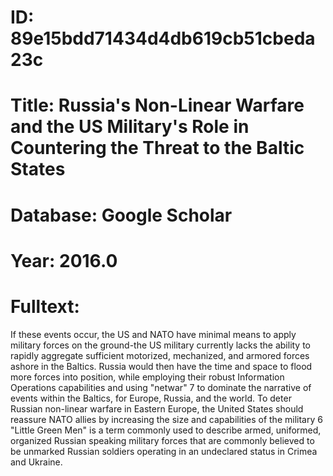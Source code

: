 # ID: 89e15bdd71434d4db619cb51cbeda23c
# Title: Russia's Non-Linear Warfare and the US Military's Role in Countering the Threat to the Baltic States
# Database: Google Scholar
# Year: 2016.0
# Fulltext:
If these events occur, the US and NATO have minimal means to apply military forces on the ground-the US military currently lacks the ability to rapidly aggregate sufficient motorized, mechanized, and armored forces ashore in the Baltics.
Russia would then have the time and space to flood more forces into position, while employing their robust Information Operations capabilities and using "netwar" 7 to dominate the narrative of events within the Baltics, for Europe, Russia, and the world.
To deter Russian non-linear warfare in Eastern Europe, the United States should reassure NATO allies by increasing the size and capabilities of the military 6 "Little Green Men" is a term commonly used to describe armed, uniformed, organized Russian speaking military forces that are commonly believed to be unmarked Russian soldiers operating in an undeclared status in Crimea and Ukraine.
